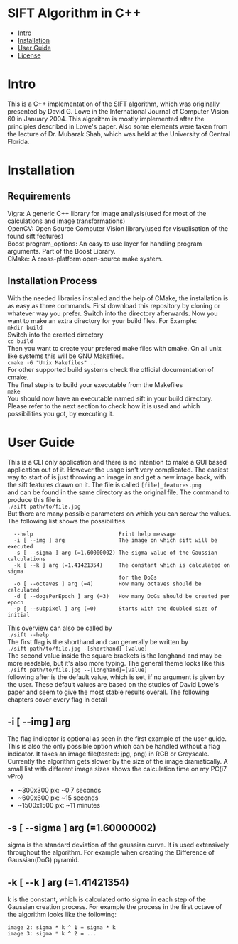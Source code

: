 # SIFT Algorithm in C++
- [Intro](#intro)
- [Installation](#installation)
- [User Guide](#user-guide)
- [License](#license)

# Intro
This is a C++ implementation of the SIFT algorithm, which was originally presented by David G. Lowe
in the International Journal of Computer Vision 60 in January 2004. This algorithm is mostly implemented
after the principles described in Lowe's paper. Also some elements were taken from the lecture of Dr.
Mubarak Shah, which was held at the University of Central Florida.

# Installation
## Requirements
Vigra: A generic C++ library for image analysis(used for most of the calculations and image transformations)  
OpenCV: Open Source Computer Vision library(used for visualisation of the found sift features)  
Boost program_options: An easy to use layer for handling program arguments. Part of the Boost Library.  
CMake: A cross-platform open-source make system.  

## Installation Process
With the needed libraries installed and the help of CMake, the installation is as easy as three commands.
First download this repository by cloning or whatever way you prefer. Switch into the directory afterwards.
Now you want to make an extra directory for your build files. For Example:  
`mkdir build`  
Switch into the created directory  
`cd build`  
Then you want to create your prefered make files with cmake. On all unix like systems this will be 
GNU Makefiles.  
`cmake -G "Unix Makefiles" ..`  
For other supported build systems check the official documentation of cmake.  
The final step is to build your executable from the Makefiles  
`make`  
You should now have an executable named sift in your build directory. Please refer to the next section
to check how it is used and which possibilities you got, by executing it.

# User Guide
This is a CLI only application and there is no intention to make a GUI based application out of it. However the usage isn't very complicated. The easiest way to start of is just throwing an image in and get a new image back, with the sift features drawn on it. The file is called
`[file]_features.png`  
and can be found in the same directory as the original file. The command to produce this file is  
`./sift path/to/file.jpg`  
But there are many possible parameters on which you can screw the values. The following list shows the possibilities
```Options:
  --help                           Print help message
  -i [ --img ] arg                 The image on which sift will be executed
  -s [ --sigma ] arg (=1.60000002) The sigma value of the Gaussian calculations
  -k [ --k ] arg (=1.41421354)     The constant which is calculated on sigma 
                                   for the DoGs
  -o [ --octaves ] arg (=4)        How many octaves should be calculated
  -d [ --dogsPerEpoch ] arg (=3)   How many DoGs should be created per epoch
  -p [ --subpixel ] arg (=0)       Starts with the doubled size of initial
  ```
This overview can also be called by  
`./sift --help`  
The first flag is the shorthand and can generally be written by  
 `./sift path/to/file.jpg -[shorthand] [value]`  
 The second value inside the square brackets is the longhand and may be more readable, but it's also more typing.  The general theme looks like this  
 `./sift path/to/file.jpg --[longhand]=[value]`  
following after is the default value, which is set, if no argument is given by the user. These default values are based on the studies of David Lowe's paper and seem to give the most stable results overall.  The following chapters cover every flag in detail
## -i [ --img ] arg
The flag indicator is optional as seen in the first example of the user guide. This is also the only possible option which can be handled without a flag indicator. It takes an image file(tested: jpg, png) in RGB or Greyscale.  Currently the algorithm gets slower by the size of the image dramatically. A small list with different image sizes shows the calculation time on my PC(i7 vPro)
- ~300x300 px: ~0.7 seconds
- ~600x600 px: ~15 seconds
- ~1500x1500 px: ~11 minutes  
  
## -s [ --sigma ] arg (=1.60000002)
sigma is the standard deviation of the gaussian curve. It is used extensively throughout the algorithm. For example when creating the Difference of Gaussian(DoG) pyramid. 

## -k [ --k ] arg (=1.41421354)
k is the constant, which is calculated onto sigma in each step of the Gaussian creation process. For example the process in the first octave of the algorithm looks like the following:  
```image 1: sigma 
image 2: sigma * k ^ 1 = sigma * k  
image 3: sigma * k ^ 2 = ...  
```
